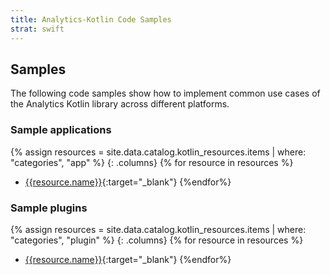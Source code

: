 ```yaml
---
title: Analytics-Kotlin Code Samples
strat: swift
---
```


## Samples
The following code samples show how to implement common use cases of the Analytics Kotlin library across different platforms.

### Sample applications
{% assign resources = site.data.catalog.kotlin_resources.items | where: "categories", "app" %}
{: .columns}
{% for resource in resources %}
- [{{resource.name}}]({{resource.url}}){:target="_blank"}
{%endfor%}

### Sample plugins 
{% assign resources = site.data.catalog.kotlin_resources.items | where: "categories", "plugin" %}
{: .columns}
{% for resource in resources %}
- [{{resource.name}}]({{resource.url}}){:target="_blank"}
{%endfor%}